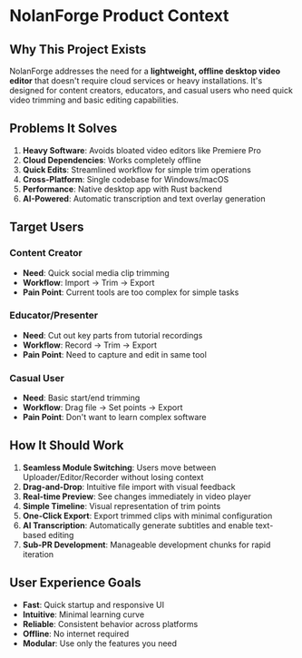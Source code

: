 # NolanForge Product Context

## Why This Project Exists
NolanForge addresses the need for a **lightweight, offline desktop video editor** that doesn't require cloud services or heavy installations. It's designed for content creators, educators, and casual users who need quick video trimming and basic editing capabilities.

## Problems It Solves
1. **Heavy Software**: Avoids bloated video editors like Premiere Pro
2. **Cloud Dependencies**: Works completely offline
3. **Quick Edits**: Streamlined workflow for simple trim operations
4. **Cross-Platform**: Single codebase for Windows/macOS
5. **Performance**: Native desktop app with Rust backend
6. **AI-Powered**: Automatic transcription and text overlay generation

## Target Users

### Content Creator
- **Need**: Quick social media clip trimming
- **Workflow**: Import → Trim → Export
- **Pain Point**: Current tools are too complex for simple tasks

### Educator/Presenter
- **Need**: Cut out key parts from tutorial recordings
- **Workflow**: Record → Trim → Export
- **Pain Point**: Need to capture and edit in same tool

### Casual User
- **Need**: Basic start/end trimming
- **Workflow**: Drag file → Set points → Export
- **Pain Point**: Don't want to learn complex software

## How It Should Work
1. **Seamless Module Switching**: Users move between Uploader/Editor/Recorder without losing context
2. **Drag-and-Drop**: Intuitive file import with visual feedback
3. **Real-time Preview**: See changes immediately in video player
4. **Simple Timeline**: Visual representation of trim points
5. **One-Click Export**: Export trimmed clips with minimal configuration
6. **AI Transcription**: Automatically generate subtitles and enable text-based editing
7. **Sub-PR Development**: Manageable development chunks for rapid iteration

## User Experience Goals
- **Fast**: Quick startup and responsive UI
- **Intuitive**: Minimal learning curve
- **Reliable**: Consistent behavior across platforms
- **Offline**: No internet required
- **Modular**: Use only the features you need

